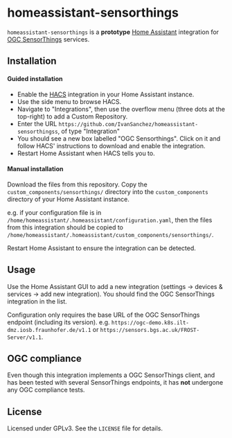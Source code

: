 # homeassistant-sensorthings

`homeassistant-sensorthings` is a **prototype** [Home Assistant](https://www.home-assistant.io) integration for [OGC SensorThings](https://ogcapi.ogc.org/sensorthings/) services.

## Installation

#### Guided installation

- Enable the [HACS](https://hacs.xyz/) integration in your Home Assistant instance.
- Use the side menu to browse HACS.
- Navigate to "Integrations", then use the overflow menu (three dots at the top-right) to add a Custom Repository.
- Enter the URL `https://github.com/IvanSanchez/homeassistant-sensorthingss`, of type "Integration"
- You should see a new box labelled "OGC Sensorthings". Click on it and follow HACS' instructions to download and enable the integration.
- Restart Home Assistant when HACS tells you to.

#### Manual installation

Download the files from this repository. Copy the `custom_components/sensorthings/` directory into the `custom_components` directory of your Home Assistant instance.

e.g. if your configuration file is in `/home/homeassistant/.homeassistant/configuration.yaml`, then the files from this integration should be copied to `/home/homeassistant/.homeassistant/custom_components/sensorthings/`.

Restart Home Assistant to ensure the integration can be detected.


## Usage

Use the Home Assistant GUI to add a new integration (settings → devices & services → add new integration). You should find the OGC SensorThings integration in the list.

Configuration only requires the base URL of the OGC SensorThings endpoint (including its version). e.g. `https://ogc-demo.k8s.ilt-dmz.iosb.fraunhofer.de/v1.1` or `https://sensors.bgs.ac.uk/FROST-Server/v1.1`.

## OGC compliance

Even though this integration implements a OGC SensorThings client, and has been tested with several SensorThings endpoints, it has **not** undergone any OGC compliance tests.


## License

Licensed under GPLv3. See the `LICENSE` file for details.
